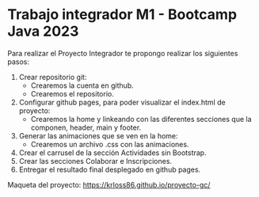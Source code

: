 # Trabajo integrador M1 - Bootcamp Java 2023

Para realizar el Proyecto Integrador te propongo realizar los siguientes pasos:

  1) Crear repositorio git:
     * Crearemos la cuenta en github.
     * Crearemos el repositorio.
  2) Configurar github pages, para poder visualizar el index.html de proyecto:
     * Crearemos la home y linkeando con las diferentes secciones que la componen, header, main y footer.
  3) Generar las animaciones que se ven en la home:
     * Crearemos un archivo .css con las animaciones.
  4) Crear el carrusel de la sección Actividades sin Bootstrap.
  5) Crear las secciones Colaborar e Inscripciones.
  6) Entregar el resultado final desplegado en github pages.

Maqueta del proyecto: https://krloss86.github.io/proyecto-gc/
